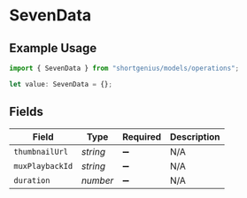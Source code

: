 # SevenData

## Example Usage

```typescript
import { SevenData } from "shortgenius/models/operations";

let value: SevenData = {};
```

## Fields

| Field              | Type               | Required           | Description        |
| ------------------ | ------------------ | ------------------ | ------------------ |
| `thumbnailUrl`     | *string*           | :heavy_minus_sign: | N/A                |
| `muxPlaybackId`    | *string*           | :heavy_minus_sign: | N/A                |
| `duration`         | *number*           | :heavy_minus_sign: | N/A                |